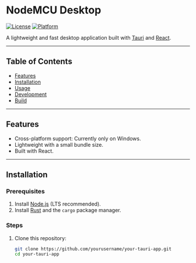 # NodeMCU Desktop

[![License](https://img.shields.io/badge/license-MIT-blue.svg)](LICENSE)
[![Platform](https://img.shields.io/badge/platform-Windows%20|%20MacOS%20|%20Linux-blue)]()

A lightweight and fast desktop application built with [Tauri](https://tauri.app/) and [React](https://react.dev).

---

## Table of Contents

- [Features](#features)
- [Installation](#installation)
- [Usage](#usage)
- [Development](#development)
- [Build](#build)

---

## Features

- Cross-platform support: Currently only on Windows.
- Lightweight with a small bundle size.
- Built with React.

---

## Installation

### Prerequisites

1. Install [Node.js](https://nodejs.org/) (LTS recommended).
2. Install [Rust](https://www.rust-lang.org/) and the `cargo` package manager.

### Steps

1. Clone this repository:
   ```bash
   git clone https://github.com/yourusername/your-tauri-app.git
   cd your-tauri-app
